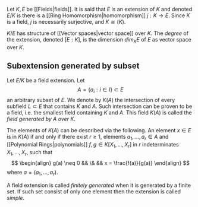 
Let $K, E$ be [[Fields|fields]]. It is said that $E$ is an extension of $K$ and denoted $E/K$ is there is a [[Ring Homomorphism|homomorphism]] $j: K \to E$. Since $K$ is a field, $j$ is necessarily surjective, and $K \cong(K)$.

$K/E$ has structure of [[Vector spaces|vector space]] over $K$. The *degree* of the extension, denoted $[E : K]$, is the dimension $dim_K E$ of $E$ as vector space over $K$.

## Subextension generated by subset

Let $E/K$ be a field extension. Let
$$ A = \{ a_i : i \in I \} \subset E$$
an arbitrary subset of $E$. We denote by $K(A)$ the intersection of every subfield $L \subset E$ that contains $K$ and $A$. Such intersection can be proven to be a field, i.e. the smallest field containing $K$ and $A$. This field $K(A)$ is called the *field generated by $A$ over $K$*.

The elements of $K(A)$ can be described via the following. An element $x \in E$ is in $K(A)$ if and only if there exist $r \geq 1$, elements $a_1, \dots, a_r \in A$ and [[Polynomial Rings|polynomials]] $f,g \in K[X_1, \dots, X_r]$ in $r$ indeterminates $X_1, \dots, X_r$, such that
$$
\begin{align}
g(a) \neq 0 && \& && x = \frac{f(a)}{g(a)}
\end{align}
$$
where $a = (a_1, \dots, a_r)$.

A field extension is called *finitely generated* when it is generated by a finite set. If such set consist of only one element then the extension is called *simple*.